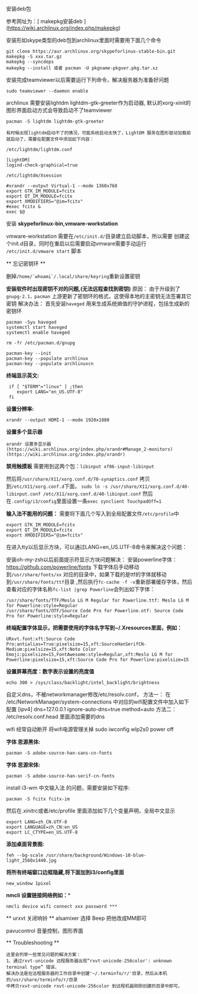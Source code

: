

安装deb包

参考网址为：[ makepkg安装deb ] (https://wiki.archlinux.org/index.php/makepkg)

安装形如skype类型的deb包到archlinux里面时需要用下面几个命令
```
git clone https://aur.archlinux.org/skypeforlinux-stable-bin.git
makepkg -S xxx.tar.gz
makepkg --syncdeps
makepkg --install 或者 pacman -U pkgname-pkgver.pkg.tar.xz
```
安装完成teamviewer以后需要运行下列命令，解决服务器为准备好问题
```
sudo teamviewer --daemon enable
```
archlinux 需要安装lightdm lightdm-gtk-greeter作为启动器, 默认的xorg-xinit的图形界面启动方式会导致启动不了teamviewer
```
pacman -S lightdm lightdm-gtk-greeter

有时候出现lightdm启动不了的情况，可能系统启动太快了，LightDM 服务在图形驱动加载前就启动了，需要在配置文件中添加如下内容：

/etc/lightdm/lightdm.conf

[LightDM]
logind-check-graphical=true

/etc/lightdm/Xsession

#xrandr --output Virtual-1 --mode 1360x768
export GTK_IM_MODULE=fcitx
export QT_IM_MODULE=fcitx
export XMODIFIERS="@im=fcitx"
#exec fcitx &
exec $@
```

安装 **skypeforlinux-bin,vmware-workstation**

vmware-workstation 需要在```/etc/init.d/```目录建立启动脚本，所以需要
创建这个init.d目录，同时在重启以后需要启动vmware需要手动运行
```/etc/init.d/vmware start``` 脚本

** 忘记密钥环 **

删掉```/home/`whoami`/.local/share/keyring```重新设置密钥

**安装软件时出现密钥不对的问题,(无法远程查找到密钥)**
原因： 由于升级到了 ```gnupg-2.1，pacman``` 上游更新了密钥环的格式，这使得本地的主密钥无法签署其它密钥
解决办法： 首先安装```haveged``` 用来生成系统熵值的守护进程，包括生成新的密钥环

```
pacman -Syu haveged
systemctl start haveged
systemctl enable haveged

rm -fr /etc/pacman.d/gnupg

pacman-key --init
pacman-key --populate archlinux
pacman-key --populate archlinuxcn
```
**终端显示英文:**

```
 if [ "$TERM"="linux" ] ;then
    export LANG="en_US.UTF-8" 
 fi                          
```

**设置分辨率:**
```
xrandr --output HDMI-1 --mode 1920x1080
```
**设置多个显示器**
```
arandr 设置多显示器
(https://wiki.archlinux.org/index.php/xrandr#Manage_2-monitors)
(https://wiki.archlinux.org/index.php/xrandr)

```

**禁用触摸板**
需要用到这两个包：```libinput xf86-input-libinput```

然后将```/usr/share/X11/xorg.conf.d/70-synaptics.conf``` 拷贝到```/etc/X11/xorg.conf.d```下面，
```sudo ln -s /usr/share/X11/xorg.conf.d/40-libinput.conf /etc/X11/xorg.conf.d/40-libinput.conf```
然后在```.config/i3/config```里面设置一条```exec synclient TouchpadOff=1```

**输入法不能用的问题：**
需要将下面几个写入到全局配置文件```/etc/profile```中
```
export GTK_IM_MODULE=fcitx
export QT_IM_MODULE=fcitx
export XMODIFIERS="@im=fcitx"
```
在进入tty以后显示方块，可以通过LANG=en_US.UTF-8命令来解决这个问题：

安装oh-my-zsh以后前面提示符显示方块问题解决：
安装powerline字体：https://github.com/powerline/fonts
下载字体后手动移动到```/usr/share/fonts/xx``` 对应的目录中，如果下载的是ttf的字体就移动到```/usr/share/fonts/ttf```目录
,然后执行```fc-cache -f -v```重新部署缓存字体，然后查看对应的字体名称```fc-list |grep Powerline```会列出如下字体：
```
/usr/share/fonts/TTF/Meslo LG M Regular for Powerline.ttf: Meslo LG M for Powerline:style=Regular
/usr/share/fonts/OTF/Source Code Pro for Powerline.otf: Source Code Pro for Powerline:style=Regular
```
**终端配置字体显示，把需要使用的字体名字写到~/.Xresources里面，例如：**
```
URxvt.font:xft:Source Code Pro:antialias=True:pixelsize=15,xft:SourceHanSerifCN-Medium:pixelsize=15,xft:Noto Color Emoji:pixelsize=15,FontAwesome:style=Regular,xft:Meslo LG M for Powerline:pixelsize=15,xft:Source Code Pro for Powerline:pixelsize=15

```
**设置屏幕亮度：数字表示设置的亮度值**
```
echo 300 > /sys/class/backlight/intel_backlight/brightness
```

自定义dns，不被networkmanager修改/etc/resolv.conf，
方法一：
在 /etc/NetworkManager/system-connections 中对应的wifi配置文件中加入如下配置
[ipv4]
dns=127.0.0.1
ignore-auto-dns=true
method=auto
方法二：
/etc/resolv.conf.head 里面添加需要的dns

wifi 经常自动断开
将wifi电源管理关掉
sudo iwconfig wlp2s0 power off

**字体 思源黑体:**
```
pacman -S adobe-source-han-sans-cn-fonts
```
**字体 思源宋体:**
```
pacman -S adobe-source-han-serif-cn-fonts
```

install i3-wm
中文输入法 的问题，需要安装如下程序:
```
pacman -S fcitx fcitx-im 
```
然后在.xinitrc或者/etc/profile 里面添加如下几个变量声明，全局中文显示
```
export LANG=zh_CN.UTF-8
export LANGUAGE=zh_CN:en_US
export LC_CTYPE=en_US.UTF-8
```

**添加桌面背景图:**
```
feh --bg-scale /usr/share/background/Windows-10-blue-light_2560x1440.jpg
```

**将所有终端窗口边框隐藏,将下面加到i3/config里面**
```
new_window 1pixel
```

**nmcli 设置链接网络例如：***
```
nmcli device wifi connect xxx password ***
```
** urxvt 关闭响铃 **
alsamixer 选择 Beep 把他改成MM即可

pavucontrol 音量控制，图形界面

** Troubleshooting **
```
这里会列举一些常见问题的解决方案：
1、通过rxvt-unicode 远程服务器出现“rxvt-unicode-256color': unknown terminal type” 错误，
解决办法是在远程服务器的工作目录中创建'~/.terminfo/r/'目录，然后从本机的/usr/share/terminfo/r/目录
中拷贝rxvt-unicode rxvt-unicode-256color 到远程机器刚刚创建的目录中即可。


```




